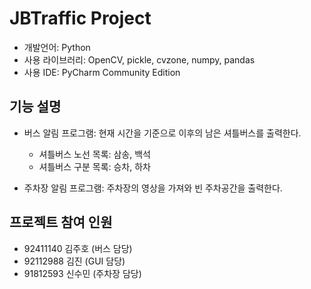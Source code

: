 # JBTraffic Project

- 개발언어: Python
- 사용 라이브러리: OpenCV, pickle, cvzone, numpy, pandas
- 사용 IDE: PyCharm Community Edition

## 기능 설명

- 버스 알림 프로그램: 현재 시간을 기준으로 이후의 남은 셔틀버스를 출력한다.

  - 셔틀버스 노선 목록: 삼송, 백석
  - 셔틀버스 구분 목록: 승차, 하차

- 주차장 알림 프로그램: 주차장의 영상을 가져와 빈 주차공간을 출력한다.

## 프로젝트 참여 인원

- 92411140 김주호 (버스 담당)
- 92112988 김진 (GUI 담당)
- 91812593 신수민 (주차장 담당)
